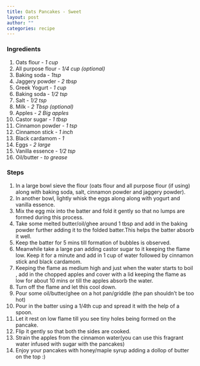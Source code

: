 ```yaml
---
title: Oats Pancakes - Sweet
layout: post
author: ""
categories: recipe
---
```


### Ingredients
1. Oats flour - *1 cup* 
2. All purpose flour - *1/4 cup (optional)* 
3. Baking soda - *1tsp*
4. Jaggery powder - *2 tbsp*
5. Greek Yogurt - *1 cup* 
6. Baking soda - *1/2 tsp* 
7. Salt - *1/2 tsp* 
8. Milk - *2 Tbsp (optional)*
9. Apples - *2 Big apples* 
10. Castor sugar - *1 tbsp* 
11. Cinnamon powder - *1 tsp* 
12. Cinnamon stick - *1 inch* 
13. Black cardamom - *1* 
14. Eggs - *2 large* 
15. Vanilla essence - *1/2 tsp* 
16. Oil/butter - *to grease*

### Steps
1. In a large bowl sieve the flour (oats flour and all purpose flour (if using) along with baking soda, salt, cinnamon powder and jaggery powder). 
2. In another bowl, lightly whisk the eggs along along with yogurt and vanilla essence. 
3. Mix the egg mix into the batter and fold it gently so that no lumps are formed during this process. 
4. Take some melted butter/oil/ghee around 1 tbsp and add in the baking powder further adding it to the folded batter.This helps the batter absorb it well. 
5. Keep the batter for 5 mins till formation of bubbles is observed. 
6. Meanwhile take a large pan adding castor sugar to it keeping the flame low. Keep it for a minute and add in 1 cup of water followed by cinnamon stick and black cardamom. 
7. Keeping the flame as medium high and just when the water starts to boil , add in the chopped apples and cover with a lid keeping the flame as low for about 10 mins or till the apples absorb the water. 
8. Turn off the flame and let this cool down. 
9. Pour some oil/butter/ghee on a hot pan/griddle (the pan shouldn’t be too hot) 
10. Pour in the batter using a 1/4th cup and spread it with the help of a spoon. 
11. Let it rest on low flame till you see tiny holes being formed on the pancake. 
12. Flip it gently so that both the sides are cooked. 
13. Strain the apples from the cinnamon water(you can use this fragrant water infused with sugar with the pancakes)
14. Enjoy your pancakes with honey/maple syrup adding a dollop of butter on the top :)